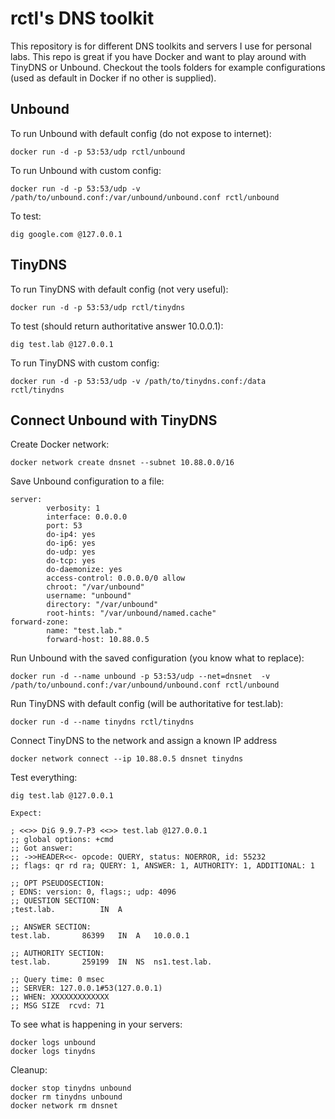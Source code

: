 # rctl's DNS toolkit

This repository is for different DNS toolkits and servers I use for personal labs. This repo is great if you have Docker and want to play around with TinyDNS or Unbound. Checkout the tools folders for example configurations (used as default in Docker if no other is supplied).

## Unbound

To run Unbound with default config (do not expose to internet):

```
docker run -d -p 53:53/udp rctl/unbound
```

To run Unbound with custom config:

```
docker run -d -p 53:53/udp -v /path/to/unbound.conf:/var/unbound/unbound.conf rctl/unbound
```

To test:

```
dig google.com @127.0.0.1
```

## TinyDNS

To run TinyDNS with default config (not very useful):

```
docker run -d -p 53:53/udp rctl/tinydns
```

To test (should return authoritative answer 10.0.0.1):

```
dig test.lab @127.0.0.1
```

To run TinyDNS with custom config:

```
docker run -d -p 53:53/udp -v /path/to/tinydns.conf:/data  rctl/tinydns
```

## Connect Unbound with TinyDNS

Create Docker network:
```
docker network create dnsnet --subnet 10.88.0.0/16
````

Save Unbound configuration to a file:
```
server:
        verbosity: 1
        interface: 0.0.0.0
        port: 53
        do-ip4: yes
        do-ip6: yes
        do-udp: yes
        do-tcp: yes
        do-daemonize: yes
        access-control: 0.0.0.0/0 allow
        chroot: "/var/unbound"
        username: "unbound"
        directory: "/var/unbound"
        root-hints: "/var/unbound/named.cache"
forward-zone:
        name: "test.lab."
        forward-host: 10.88.0.5
```
Run Unbound with the saved configuration (you know what to replace):
```
docker run -d --name unbound -p 53:53/udp --net=dnsnet  -v /path/to/unbound.conf:/var/unbound/unbound.conf rctl/unbound
```
Run TinyDNS with default config (will be authoritative for test.lab):
```
docker run -d --name tinydns rctl/tinydns
```
Connect TinyDNS to the network and assign a known IP address
```
docker network connect --ip 10.88.0.5 dnsnet tinydns
```
Test everything:
```
dig test.lab @127.0.0.1

Expect:

; <<>> DiG 9.9.7-P3 <<>> test.lab @127.0.0.1
;; global options: +cmd
;; Got answer:
;; ->>HEADER<<- opcode: QUERY, status: NOERROR, id: 55232
;; flags: qr rd ra; QUERY: 1, ANSWER: 1, AUTHORITY: 1, ADDITIONAL: 1

;; OPT PSEUDOSECTION:
; EDNS: version: 0, flags:; udp: 4096
;; QUESTION SECTION:
;test.lab.			IN	A

;; ANSWER SECTION:
test.lab.		86399	IN	A	10.0.0.1

;; AUTHORITY SECTION:
test.lab.		259199	IN	NS	ns1.test.lab.

;; Query time: 0 msec
;; SERVER: 127.0.0.1#53(127.0.0.1)
;; WHEN: XXXXXXXXXXXXX
;; MSG SIZE  rcvd: 71
```
To see what is happening in your servers:
```
docker logs unbound
docker logs tinydns
```
Cleanup:
```
docker stop tinydns unbound
docker rm tinydns unbound
docker network rm dnsnet
```